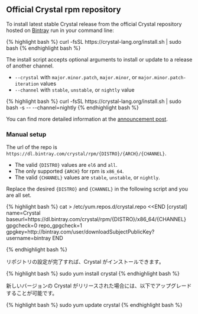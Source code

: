 ## Official Crystal rpm repository

To install latest stable Crystal release from the official Crystal repository hosted on [Bintray](https://bintray.com/beta/#/crystal/rpm?tab=packages) run in your command line:

<div class="code_section">
{% highlight bash %}
curl -fsSL https://crystal-lang.org/install.sh | sudo bash
{% endhighlight bash %}
</div>

The install script accepts optional arguments to install or update to a release of another channel.

- `--crystal` with `major.minor.patch`, `major.minor`, or `major.minor.patch-iteration` values
- `--channel` with `stable`, `unstable`, or `nightly` value

<div class="code_section">
{% highlight bash %}
curl -fsSL https://crystal-lang.org/install.sh | sudo bash -s -- --channel=nightly
{% endhighlight bash %}
</div>

You can find more detailed information at the [announcement post](/2020/08/24/announcing-new-apt-and-rpm-repositories.html).

### Manual setup

The url of the repo is `https://dl.bintray.com/crystal/rpm/{DISTRO}/{ARCH}/{CHANNEL}`.

- The valid `{DISTRO}` values are `el6` and `all`.
- The only supported `{ARCH}` for rpm is `x86_64`.
- The valid `{CHANNEL}` values are `stable`, `unstable`, or `nightly`.

Replace the desired `{DISTRO}` and `{CHANNEL}` in the following script and you are all set.

<div class="code_section">
{% highlight bash %}
cat > /etc/yum.repos.d/crystal.repo &lt;&lt;END
[crystal]
name=Crystal
baseurl=https://dl.bintray.com/crystal/rpm/{DISTRO}/x86_64/{CHANNEL}
gpgcheck=0
repo_gpgcheck=1
gpgkey=http://bintray.com/user/downloadSubjectPublicKey?username=bintray
END

{% endhighlight bash %}
</div>

リポジトリの設定が完了すれば、Crystal がインストールできます。

<div class="code_section">
{% highlight bash %}
sudo yum install crystal
{% endhighlight bash %}
</div>

新しいバージョンの Crystal がリリースされた場合には、以下でアップグレードすることが可能です。

<div class="code_section">
{% highlight bash %}
sudo yum update crystal
{% endhighlight bash %}
</div>
